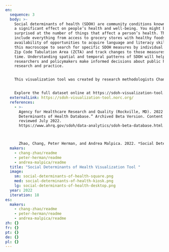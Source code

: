 ```yaml
---
en:
  sequence: 3
  body: >-
    Social determinants of health (SDOH) are community conditions known to have
    a significant effect on people’s health and well-being. You might be
    surprised at the number of things that affect a person’s health. These could
    include everything from access to grocery stores with healthy foods to the
    availability of opportunities to acquire language and literacy skills. Use
    this macroscope to search for specific SDOH measures by individual county or
    Zip Code Tabulation Area (ZCTA) and track changes to those measures over
    time. Understanding spatial and temporal patterns of SDOH will help
    researchers and policymakers make informed decisions about public health
    research and practice. 


    This visualization tool was created by research methodologists Chang Zhao and Peter Herman and data analyst Andrea Malpica. All are members of NORC at the University of Chicago, one of the largest independent social research groups in the US. 


    Explore the full dataset online at https://sdoh-visualization-tool.norc.org
  externalLink: https://sdoh-visualization-tool.norc.org/
  references:
    - >-
      Agency for Healthcare Research and Quality (Rockville, MD). 2022 “Social
      Determinants of Health Database.” Archived Beta Version. Content last
      reviewed July 2022.
      https://www.ahrq.gov/sdoh/data-analytics/sdoh-beta-database.html.



      Zhao, Chang, Peter Herman, and Andrea Malpica. 2022. *Social Determinants of Health Visualization Tool*. In “18th Iteration (2022): Macroscopes for a New Perspective.” *Places & Spaces: Mapping Science*, edited by Katy Börner, Lisel Record, and Todd Theriault. http://scimaps.org.
  makers:
    - chang-zhao/readme
    - peter-herman/readme
    - andrea-malpica/readme
  title: "Social Determinants of Health Visualization Tool "
  image:
    sm: social-determinants-of-health-square.png
    med: social-determinants-of-health-kiosk.png
    lg: social-determinants-of-health-desktop.png
  year: 2022
  iteration: 18
es:
  makers:
    - chang-zhao/readme
    - peter-herman/readme
    - andrea-malpica/readme
zh: {}
fr: {}
pt: {}
de: {}
pl: {}
---
```

